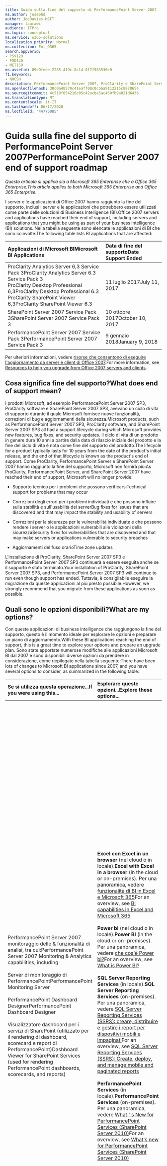 ```yaml
---
title: Guida sulla fine del supporto di PerformancePoint Server 2007
ms.author: josephd
author: JoeDavies-MSFT
manager: laurawi
audience: ITPro
ms.topic: conceptual
ms.service: o365-solutions
localization_priority: Normal
ms.collection: Ent_O365
search.appverid:
- PSV120
- PDD140
- MET150
ms.assetid: 89d9feee-2285-419c-8c14-0f7f583536e0
f1.keywords:
- NOCSH
description: PerformancePoint Server 2007, ProClarity e SharePoint Server 2007 hanno raggiunto la fine del supporto. Leggere questo articolo per pianificare l'aggiornamento della soluzione BI.
ms.openlocfilehash: 30c0a48579c41eaff08c0cbba9112215c8878654
ms.sourcegitcommit: 4c519f054216c05c42acba5ac460fb9a821d6436
ms.translationtype: MT
ms.contentlocale: it-IT
ms.lasthandoff: 06/17/2020
ms.locfileid: "44775085"
---
```

# <a name="performancepoint-server-2007-end-of-support-roadmap"></a><span data-ttu-id="4c609-104">Guida sulla fine del supporto di PerformancePoint Server 2007</span><span class="sxs-lookup"><span data-stu-id="4c609-104">PerformancePoint Server 2007 end of support roadmap</span></span>

<span data-ttu-id="4c609-105">*Questo articolo si applica sia a Microsoft 365 Enterprise che a Office 365 Enterprise.*</span><span class="sxs-lookup"><span data-stu-id="4c609-105">*This article applies to both Microsoft 365 Enterprise and Office 365 Enterprise.*</span></span>

<span data-ttu-id="4c609-106">I server e le applicazioni di Office 2007 hanno raggiunto la fine del supporto, inclusi i server e le applicazioni che potrebbero essere utilizzati come parte delle soluzioni di Business Intelligence (BI).</span><span class="sxs-lookup"><span data-stu-id="4c609-106">Office 2007 servers and applications have reached their end of support, including servers and applications that you might be using as part of your business intelligence (BI) solutions.</span></span> <span data-ttu-id="4c609-107">Nella tabella seguente sono elencate le applicazioni di BI che sono coinvolte:</span><span class="sxs-lookup"><span data-stu-id="4c609-107">The following table lists BI applications that are affected:</span></span>
  
|<span data-ttu-id="4c609-108">**Applicazioni di Microsoft BI**</span><span class="sxs-lookup"><span data-stu-id="4c609-108">**Microsoft BI Applications**</span></span>|<span data-ttu-id="4c609-109">**Data di fine del supporto**</span><span class="sxs-lookup"><span data-stu-id="4c609-109">**Date Support Ended**</span></span>|
|:-----|:-----|
|<span data-ttu-id="4c609-110">ProClarity Analytics Server 6,3 Service Pack 3</span><span class="sxs-lookup"><span data-stu-id="4c609-110">ProClarity Analytics Server 6.3 Service Pack 3</span></span>  <br/> <span data-ttu-id="4c609-111">ProClarity Desktop Professional 6,3</span><span class="sxs-lookup"><span data-stu-id="4c609-111">ProClarity Desktop Professional 6.3</span></span>  <br/> <span data-ttu-id="4c609-112">ProClarity SharePoint Viewer 6,3</span><span class="sxs-lookup"><span data-stu-id="4c609-112">ProClarity SharePoint Viewer 6.3</span></span>  <br/> |<span data-ttu-id="4c609-113">11 luglio 2017</span><span class="sxs-lookup"><span data-stu-id="4c609-113">July 11, 2017</span></span>  <br/> |
|<span data-ttu-id="4c609-114">SharePoint Server 2007 Service Pack 3</span><span class="sxs-lookup"><span data-stu-id="4c609-114">SharePoint Server 2007 Service Pack 3</span></span>  <br/> |<span data-ttu-id="4c609-115">10 ottobre 2017</span><span class="sxs-lookup"><span data-stu-id="4c609-115">October 10, 2017</span></span>  <br/> |
|<span data-ttu-id="4c609-116">PerformancePoint Server 2007 Service Pack 3</span><span class="sxs-lookup"><span data-stu-id="4c609-116">PerformancePoint Server 2007 Service Pack 3</span></span>  <br/> |<span data-ttu-id="4c609-117">9 gennaio 2018</span><span class="sxs-lookup"><span data-stu-id="4c609-117">January 9, 2018</span></span>  <br/> |
   
<span data-ttu-id="4c609-118">Per ulteriori informazioni, vedere [risorse che consentono di eseguire l'aggiornamento da server e client di Office 2007](upgrade-from-office-2007-servers-and-products.md).</span><span class="sxs-lookup"><span data-stu-id="4c609-118">For more information, see [Resources to help you upgrade from Office 2007 servers and clients](upgrade-from-office-2007-servers-and-products.md).</span></span>
  
## <a name="what-does-end-of-support-mean"></a><span data-ttu-id="4c609-119">Cosa significa fine del supporto?</span><span class="sxs-lookup"><span data-stu-id="4c609-119">What does end of support mean?</span></span>

<span data-ttu-id="4c609-120">I prodotti Microsoft, ad esempio PerformancePoint Server 2007 SP3, ProClarity software e SharePoint Server 2007 SP3, avevano un ciclo di vita di supporto durante il quale Microsoft fornisce nuove funzionalità, correzioni di bug e aggiornamenti della sicurezza.</span><span class="sxs-lookup"><span data-stu-id="4c609-120">Microsoft products, such as PerformancePoint Server 2007 SP3, ProClarity software, and SharePoint Server 2007 SP3 all had a support lifecycle during which Microsoft provides new features, bug fixes, and security updates.</span></span> <span data-ttu-id="4c609-121">Il ciclo di vita di un prodotto in genere dura 10 anni a partire dalla data di rilascio iniziale del prodotto e la fine del ciclo di vita è nota come fine del supporto del prodotto.</span><span class="sxs-lookup"><span data-stu-id="4c609-121">The lifecycle for a product typically lasts for 10 years from the date of the product's initial release, and the end of that lifecycle is known as the product's end of support.</span></span> <span data-ttu-id="4c609-122">Come ProClarity, PerformancePoint Server e SharePoint Server 2007 hanno raggiunto la fine del supporto, Microsoft non fornirà più:</span><span class="sxs-lookup"><span data-stu-id="4c609-122">As ProClarity, PerformancePoint Server, and SharePoint Server 2007 have reached their end of support, Microsoft will no longer provide:</span></span>
  
- <span data-ttu-id="4c609-123">Supporto tecnico per i problemi che possono verificarsi</span><span class="sxs-lookup"><span data-stu-id="4c609-123">Technical support for problems that may occur</span></span>
    
- <span data-ttu-id="4c609-124">Correzioni degli errori per i problemi individuati e che possono influire sulla stabilità e sull'usabilità dei server</span><span class="sxs-lookup"><span data-stu-id="4c609-124">Bug fixes for issues that are discovered and that may impact the stability and usability of servers</span></span>
    
- <span data-ttu-id="4c609-125">Correzioni per la sicurezza per le vulnerabilità individuate e che possono rendere i server o le applicazioni vulnerabili alle violazioni della sicurezza</span><span class="sxs-lookup"><span data-stu-id="4c609-125">Security fixes for vulnerabilities that are discovered and that may make servers or applications vulnerable to security breaches</span></span>
    
- <span data-ttu-id="4c609-126">Aggiornamenti del fuso orario</span><span class="sxs-lookup"><span data-stu-id="4c609-126">Time zone updates</span></span>
    
<span data-ttu-id="4c609-127">L'installazione di ProClarity, SharePoint Server 2007 SP3 e PerformancePoint Server 2007 SP3 continuerà a essere eseguita anche se il supporto è stato terminato.</span><span class="sxs-lookup"><span data-stu-id="4c609-127">Your installation of ProClarity, SharePoint Server 2007 SP3, and PerformancePoint Server 2007 SP3 will continue to run even though support has ended.</span></span> <span data-ttu-id="4c609-128">Tuttavia, è consigliabile eseguire la migrazione da queste applicazioni al più presto possibile.</span><span class="sxs-lookup"><span data-stu-id="4c609-128">However, we strongly recommend that you migrate from these applications as soon as possible.</span></span>
  
## <a name="what-are-my-options"></a><span data-ttu-id="4c609-129">Quali sono le opzioni disponibili?</span><span class="sxs-lookup"><span data-stu-id="4c609-129">What are my options?</span></span>

<span data-ttu-id="4c609-130">Con queste applicazioni di business intelligence che raggiungono la fine del supporto, questo è il momento ideale per esplorare le opzioni e preparare un piano di aggiornamento.</span><span class="sxs-lookup"><span data-stu-id="4c609-130">With these BI applications reaching the end of support, this is a great time to explore your options and prepare an upgrade plan.</span></span> <span data-ttu-id="4c609-131">Sono state apportate numerose modifiche alle applicazioni Microsoft BI dal 2007 e sono disponibili diverse opzioni da prendere in considerazione, come riepilogate nella tabella seguente:</span><span class="sxs-lookup"><span data-stu-id="4c609-131">There have been lots of changes to Microsoft BI applications since 2007, and you have several options to consider, as summarized in the following table:</span></span>
  
|<span data-ttu-id="4c609-132">**Se si utilizza questa operazione...**</span><span class="sxs-lookup"><span data-stu-id="4c609-132">**If you were using this...**</span></span>|<span data-ttu-id="4c609-133">**Esplorare queste opzioni...**</span><span class="sxs-lookup"><span data-stu-id="4c609-133">**Explore these options...**</span></span>|<span data-ttu-id="4c609-134">**Tieni presente che...**</span><span class="sxs-lookup"><span data-stu-id="4c609-134">**And keep this in mind...**</span></span>|
|:-----|:-----|:-----|
| <span data-ttu-id="4c609-135">PerformancePoint Server 2007 monitoraggio delle &amp; funzionalità di analisi, tra cui:</span><span class="sxs-lookup"><span data-stu-id="4c609-135">PerformancePoint Server 2007 Monitoring &amp; Analytics capabilities, including:</span></span>  <br/><br/>  <span data-ttu-id="4c609-136">Server di monitoraggio di PerformancePoint</span><span class="sxs-lookup"><span data-stu-id="4c609-136">PerformancePoint Monitoring Server</span></span>  <br/><br/>  <span data-ttu-id="4c609-137">PerformancePoint Dashboard Designer</span><span class="sxs-lookup"><span data-stu-id="4c609-137">PerformancePoint Dashboard Designer</span></span>  <br/><br/>  <span data-ttu-id="4c609-138">Visualizzatore dashboard per i servizi di SharePoint (utilizzato per il rendering di dashboard, scorecard e report di PerformancePoint)</span><span class="sxs-lookup"><span data-stu-id="4c609-138">Dashboard Viewer for SharePoint Services (used for rendering PerformancePoint dashboards, scorecards, and reports)</span></span>  <br/> |<span data-ttu-id="4c609-139">**Excel con Excel in un browser** (nel cloud o in locale).</span><span class="sxs-lookup"><span data-stu-id="4c609-139">**Excel with Excel in a browser** (in the cloud or on-premises).</span></span> <span data-ttu-id="4c609-140">Per una panoramica, vedere [funzionalità di BI in Excel e Microsoft 365](https://support.office.com/article/26c0548e-124c-4fd3-aab3-5f64568cb743.aspx)</span><span class="sxs-lookup"><span data-stu-id="4c609-140">For an overview, see [BI capabilities in Excel and Microsoft 365](https://support.office.com/article/26c0548e-124c-4fd3-aab3-5f64568cb743.aspx)</span></span> <br/><br/> <span data-ttu-id="4c609-141">**Power bi** (nel cloud o in locale).</span><span class="sxs-lookup"><span data-stu-id="4c609-141">**Power BI** (in the cloud or on-premises).</span></span> <span data-ttu-id="4c609-142">Per una panoramica, vedere [che cos'è Power bi?](https://go.microsoft.com/fwlink/?linkid=841341)</span><span class="sxs-lookup"><span data-stu-id="4c609-142">For an overview, see [What is Power BI?](https://go.microsoft.com/fwlink/?linkid=841341)</span></span> <br/><br/> <span data-ttu-id="4c609-143">**SQL Server Reporting Services** (in locale).</span><span class="sxs-lookup"><span data-stu-id="4c609-143">**SQL Server Reporting Services** (on-premises).</span></span> <span data-ttu-id="4c609-144">Per una panoramica, vedere [SQL Server Reporting Services (SSRS): creare, distribuire e gestire i report per dispositivi mobili e impaginati](https://go.microsoft.com/fwlink/?linkid=841342)</span><span class="sxs-lookup"><span data-stu-id="4c609-144">For an overview, see [SQL Server Reporting Services (SSRS): Create, deploy, and manage mobile and paginated reports](https://go.microsoft.com/fwlink/?linkid=841342)</span></span> <br/><br/> <span data-ttu-id="4c609-145">**PerformancePoint Services** (in locale).</span><span class="sxs-lookup"><span data-stu-id="4c609-145">**PerformancePoint Services** (on-premises).</span></span> <span data-ttu-id="4c609-146">Per una panoramica, vedere [What ' s New for PerformancePoint Services (SharePoint Server 2010)](https://go.microsoft.com/fwlink/?linkid=841343)</span><span class="sxs-lookup"><span data-stu-id="4c609-146">For an overview, see [What's new for PerformancePoint Services (SharePoint Server 2010)](https://go.microsoft.com/fwlink/?linkid=841343)</span></span> <br/> |<span data-ttu-id="4c609-147">Excel è disponibile come soluzione online (basata su cloud) o locale.</span><span class="sxs-lookup"><span data-stu-id="4c609-147">Excel is available as either an online (cloud-based) or on-premises solution.</span></span> <span data-ttu-id="4c609-148">Molte esigenze di creazione di report e dashboard possono essere soddisfatte con le funzionalità di Excel.</span><span class="sxs-lookup"><span data-stu-id="4c609-148">Many reporting and dashboard needs can be met with the capabilities of Excel.</span></span>  <br/><br/> <span data-ttu-id="4c609-149">Power BI è disponibile come soluzione online o locale.</span><span class="sxs-lookup"><span data-stu-id="4c609-149">Power BI is available as either an online or an on-premises solution.</span></span> <span data-ttu-id="4c609-150">Power BI non è incluso in Microsoft 365, ma è possibile iniziare a usare Power BI gratuitamente e, in base all'utilizzo dei dati e alle esigenze aziendali, eseguire l'aggiornamento a Power BI Pro con Microsoft 365 E5.</span><span class="sxs-lookup"><span data-stu-id="4c609-150">Power BI is not included in Microsoft 365, but you can get started using Power BI for free, and then, depending on your data usage and business needs, upgrade to Power BI Pro with Microsoft 365 E5.</span></span> <br/> <br/> <span data-ttu-id="4c609-151">Reporting Services e PerformancePoint Services sono entrambe soluzioni locali.</span><span class="sxs-lookup"><span data-stu-id="4c609-151">Reporting Services and PerformancePoint Services are both on-premises solutions.</span></span>  <br/><br/> <span data-ttu-id="4c609-152">PerformancePoint Services è disponibile in SharePoint Server 2010, SharePoint Server 2013 e SharePoint Server 2016.</span><span class="sxs-lookup"><span data-stu-id="4c609-152">PerformancePoint Services is available in SharePoint Server 2010, SharePoint Server 2013, and SharePoint Server 2016.</span></span> <br/> <br/> <span data-ttu-id="4c609-153">Alcune caratteristiche e i tipi di report disponibili in PerformancePoint Server 2007 non sono disponibili in Excel, Power BI, Reporting Services o PerformancePoint Services.</span><span class="sxs-lookup"><span data-stu-id="4c609-153">Some features and report types that were available in PerformancePoint Server 2007 are not available in Excel, Power BI, Reporting Services, or PerformancePoint Services.</span></span> <span data-ttu-id="4c609-154">È consigliabile esaminare le funzionalità disponibili per determinare la soluzione ottimale per le proprie esigenze aziendali.</span><span class="sxs-lookup"><span data-stu-id="4c609-154">You'll want to review the available features to determine the best solution for your business needs.</span></span>  <br/> |
| <span data-ttu-id="4c609-155">Software di ProClarity, tra cui:</span><span class="sxs-lookup"><span data-stu-id="4c609-155">ProClarity software, including:</span></span> <br/> <br/>  <span data-ttu-id="4c609-156">ProClarity Desktop Professional</span><span class="sxs-lookup"><span data-stu-id="4c609-156">ProClarity Desktop Professional</span></span>  <br/> <br/> <span data-ttu-id="4c609-157">ProClarity Analytics Server</span><span class="sxs-lookup"><span data-stu-id="4c609-157">ProClarity Analytics Server</span></span>  <br/> <br/> <span data-ttu-id="4c609-158">Visualizzatore di ProClarity di SharePoint</span><span class="sxs-lookup"><span data-stu-id="4c609-158">ProClarity SharePoint Viewer</span></span>  <br/> |<span data-ttu-id="4c609-159">**Collaborare con un partner Microsoft** per identificare una soluzione più adatta alle proprie esigenze.</span><span class="sxs-lookup"><span data-stu-id="4c609-159">**Work with a Microsoft partner** to identify a solution that best meets your needs.</span></span> <span data-ttu-id="4c609-160">Visitare il [centro per i partner Microsoft](https://go.microsoft.com/fwlink/?linkid=841249)</span><span class="sxs-lookup"><span data-stu-id="4c609-160">Visit the [Microsoft Partner Center](https://go.microsoft.com/fwlink/?linkid=841249)</span></span> <br/><br/> <span data-ttu-id="4c609-161">È inoltre possibile valutare l'utilizzo di Excel con Excel in un browser, Power BI, SQL Server Reporting Services o PerformancePoint Services.</span><span class="sxs-lookup"><span data-stu-id="4c609-161">You can also consider using Excel with Excel in a browser, Power BI, SQL Server Reporting Services, or PerformancePoint Services.</span></span>  <br/> |<span data-ttu-id="4c609-162">Molte, ma non tutte, le caratteristiche e le funzionalità disponibili nel software di ProClarity sono disponibili in altre offerte Microsoft, tra cui Excel, Power BI, Reporting Services e PerformancePoint Services.</span><span class="sxs-lookup"><span data-stu-id="4c609-162">Several, but not all, features and capabilities that were available in ProClarity software are available in other Microsoft offerings, including Excel, Power BI, Reporting Services, and PerformancePoint Services.</span></span>  <br/> |
|<span data-ttu-id="4c609-163">Indicatori KPI di SharePoint Server 2007, detti anche indicatori KPI MOSS</span><span class="sxs-lookup"><span data-stu-id="4c609-163">SharePoint Server 2007 KPIs (also called MOSS KPIs)</span></span>  <br/> |<span data-ttu-id="4c609-164">**Excel con Excel Services**.</span><span class="sxs-lookup"><span data-stu-id="4c609-164">**Excel with Excel Services**.</span></span> <span data-ttu-id="4c609-165">Per una panoramica, vedere [Business Intelligence in Excel ed Excel Services (SharePoint Server 2013)](https://support.office.com/article/2740f10c-579d-4b40-a1d9-7beb5d38547c.aspx)</span><span class="sxs-lookup"><span data-stu-id="4c609-165">For an overview, see [Business intelligence in Excel and Excel Services (SharePoint Server 2013)](https://support.office.com/article/2740f10c-579d-4b40-a1d9-7beb5d38547c.aspx)</span></span> <br/> |<span data-ttu-id="4c609-166">Gli indicatori KPI MOSS creati con SharePoint Server 2007 possono essere utilizzati in SharePoint Server 2010, SharePoint Server 2013 e SharePoint Server 2016; Tuttavia, non è possibile creare nuovi indicatori KPI MOSS.</span><span class="sxs-lookup"><span data-stu-id="4c609-166">MOSS KPIs that were created using SharePoint Server 2007 can be used in SharePoint Server 2010, SharePoint Server 2013, and SharePoint Server 2016; however, new MOSS KPIs cannot be created.</span></span>  <br/> |
|<span data-ttu-id="4c609-167">Excel 2007</span><span class="sxs-lookup"><span data-stu-id="4c609-167">Excel 2007</span></span>  <br/> |<span data-ttu-id="4c609-168">**Excel** (nel cloud o in locale).</span><span class="sxs-lookup"><span data-stu-id="4c609-168">**Excel** (in the cloud or on-premises).</span></span> <span data-ttu-id="4c609-169">Per una panoramica, vedere [funzionalità di business intelligence in Excel e Office 365](https://support.office.com/article/26c0548e-124c-4fd3-aab3-5f64568cb743.aspx)</span><span class="sxs-lookup"><span data-stu-id="4c609-169">For an overview, see [BI capabilities in Excel and Office 365](https://support.office.com/article/26c0548e-124c-4fd3-aab3-5f64568cb743.aspx)</span></span> <br/><br/> <span data-ttu-id="4c609-170">**Power bi** (nel cloud o in locale).</span><span class="sxs-lookup"><span data-stu-id="4c609-170">**Power BI** (in the cloud or on-premises).</span></span> <span data-ttu-id="4c609-171">Per una panoramica, vedere [che cos'è Power bi?](https://go.microsoft.com/fwlink/?linkid=841341)</span><span class="sxs-lookup"><span data-stu-id="4c609-171">For an overview, see [What is Power BI?](https://go.microsoft.com/fwlink/?linkid=841341)</span></span> <br/> |<span data-ttu-id="4c609-172">Sia Excel sia Power BI offrono le soluzioni basate su cloud e locali dell'organizzazione, con supporto per un'ampia gamma di origini dati.</span><span class="sxs-lookup"><span data-stu-id="4c609-172">Both Excel and Power BI offer your organization cloud-based and on-premises solutions, with support for a wide variety of data sources.</span></span>  <br/> |
   
### <a name="what-if-i-need-help-selecting-a-solution"></a><span data-ttu-id="4c609-173">Che cosa succede se si ha bisogno di assistenza selezionando una soluzione?</span><span class="sxs-lookup"><span data-stu-id="4c609-173">What if I need help selecting a solution?</span></span>

<span data-ttu-id="4c609-174">Con molte scelte di business intelligence disponibili, potrebbe sembrare preponderante determinare l'opzione migliore.</span><span class="sxs-lookup"><span data-stu-id="4c609-174">With so many BI choices available, it might seem overwhelming to determine which option is best.</span></span> <span data-ttu-id="4c609-175">È disponibile una guida online per aiutarti.</span><span class="sxs-lookup"><span data-stu-id="4c609-175">We have an online guide available to help you.</span></span> <span data-ttu-id="4c609-176">Vedere [scelta degli strumenti di Business Intelligence (BI) di Microsoft per l'analisi e la creazione di report](https://go.microsoft.com/fwlink/?linkid=839877).</span><span class="sxs-lookup"><span data-stu-id="4c609-176">See [Choosing Microsoft Business Intelligence (BI) tools for analysis and reporting](https://go.microsoft.com/fwlink/?linkid=839877).</span></span>
  
### <a name="what-happens-if-i-dont-upgrade-now"></a><span data-ttu-id="4c609-177">Cosa succede se non si esegue l'aggiornamento?</span><span class="sxs-lookup"><span data-stu-id="4c609-177">What happens if I don't upgrade now?</span></span>

<span data-ttu-id="4c609-178">È possibile scegliere di non eseguire l'aggiornamento in questo momento.</span><span class="sxs-lookup"><span data-stu-id="4c609-178">You can choose to not upgrade at this time.</span></span> <span data-ttu-id="4c609-179">I server e le applicazioni esistenti continueranno a essere eseguiti.</span><span class="sxs-lookup"><span data-stu-id="4c609-179">Your existing servers and applications will continue to run.</span></span> <span data-ttu-id="4c609-180">Tuttavia, non si riceveranno ulteriori aggiornamenti, inclusi gli aggiornamenti della sicurezza, dopo la fine del supporto.</span><span class="sxs-lookup"><span data-stu-id="4c609-180">However, you won't receive any further updates - including security updates - after support has ended.</span></span> <span data-ttu-id="4c609-181">Se si verifica un problema con le applicazioni server, non sarà possibile ottenere assistenza dal supporto tecnico Microsoft.</span><span class="sxs-lookup"><span data-stu-id="4c609-181">And, if something goes wrong with your server applications, you won't be able to get help from Microsoft technical support.</span></span>
  
## <a name="how-do-i-plan-my-upgrade"></a><span data-ttu-id="4c609-182">Come si pianifica l'aggiornamento?</span><span class="sxs-lookup"><span data-stu-id="4c609-182">How do I plan my upgrade?</span></span>

<span data-ttu-id="4c609-183">Dopo aver esplorato le opzioni di aggiornamento, il passaggio successivo consiste nel preparare un piano di aggiornamento.</span><span class="sxs-lookup"><span data-stu-id="4c609-183">After you have explored your upgrade options, your next step is to prepare an upgrade plan.</span></span> <span data-ttu-id="4c609-184">Nelle sezioni seguenti sono incluse informazioni e collegamenti a risorse aggiuntive che consentono di pianificare la soluzione.</span><span class="sxs-lookup"><span data-stu-id="4c609-184">The following sections include information and links to additional resources to help you plan your solution.</span></span> <span data-ttu-id="4c609-185">Per quanto riguarda le applicazioni di Microsoft BI, sono disponibili quattro opzioni principali, tra cui due che funzionano sia nel cloud o in locale, che sono soluzioni solo in locale:</span><span class="sxs-lookup"><span data-stu-id="4c609-185">When it comes to Microsoft BI applications, you have four main options, including two that work both in the cloud or on-premises, and two that are on-premises-only solutions:</span></span>
  
|<span data-ttu-id="4c609-186">**Opzione**</span><span class="sxs-lookup"><span data-stu-id="4c609-186">**Option**</span></span>|<span data-ttu-id="4c609-187">**Nel cloud o in locale?**</span><span class="sxs-lookup"><span data-stu-id="4c609-187">**In the cloud or on-premises?**</span></span>|
|:-----|:-----|
|[<span data-ttu-id="4c609-188">Excel</span><span class="sxs-lookup"><span data-stu-id="4c609-188">Excel</span></span>](#excel-with-sharepoint-server-on-premises) <br/> |<span data-ttu-id="4c609-189">Sia</span><span class="sxs-lookup"><span data-stu-id="4c609-189">Both</span></span>  <br/> |
|[<span data-ttu-id="4c609-190">Power BI</span><span class="sxs-lookup"><span data-stu-id="4c609-190">Power BI</span></span>](#use-power-bi-in-the-cloud-or on-premises) <br/> |<span data-ttu-id="4c609-191">Sia</span><span class="sxs-lookup"><span data-stu-id="4c609-191">Both</span></span>  <br/> |
|[<span data-ttu-id="4c609-192">Reporting Services</span><span class="sxs-lookup"><span data-stu-id="4c609-192">Reporting Services</span></span>](#use-reporting-services-on-premises) <br/> |<span data-ttu-id="4c609-193">Solo locale</span><span class="sxs-lookup"><span data-stu-id="4c609-193">On-premises only</span></span>  <br/> |
|[<span data-ttu-id="4c609-194">PerformancePoint Services</span><span class="sxs-lookup"><span data-stu-id="4c609-194">PerformancePoint Services</span></span>](#use-performancepoint-services-on-premises) <br/> |<span data-ttu-id="4c609-195">Solo locale</span><span class="sxs-lookup"><span data-stu-id="4c609-195">On-premises only</span></span>  <br/> |
   
### <a name="use-excel-in-the-cloud-or-on-premises"></a><span data-ttu-id="4c609-196">Utilizzare Excel (nel cloud o in locale)</span><span class="sxs-lookup"><span data-stu-id="4c609-196">Use Excel (in the cloud or on-premises)</span></span>

<span data-ttu-id="4c609-197">Con Excel, noto anche come Excel Services in SharePoint Server, gli utenti possono visualizzare e utilizzare le cartelle di lavoro in una finestra del browser, anche se Excel non è installato nel computer in uso.</span><span class="sxs-lookup"><span data-stu-id="4c609-197">With Excel—also known as Excel Services in SharePoint Server—people can view and use workbooks in a browser window, even if Excel is not installed on their computer.</span></span> <span data-ttu-id="4c609-198">È possibile utilizzare Excel per creare report, scorecard e dashboard e quindi condividere le cartelle di lavoro con altri utenti mediante Excel in un browser, indipendentemente dal fatto che si utilizzi SharePoint Online come parte di Microsoft 365 o SharePoint Server locale.</span><span class="sxs-lookup"><span data-stu-id="4c609-198">You can use Excel to create reports, scorecards, and dashboards, and then share your workbooks with others by using Excel in a browser, whether you're using SharePoint Online as part of Microsoft 365, or SharePoint Server on-premises.</span></span> <span data-ttu-id="4c609-199">E, è possibile utilizzare i dati archiviati in locale o nel cloud, che consente di utilizzare un'ampia gamma di origini dati.</span><span class="sxs-lookup"><span data-stu-id="4c609-199">And, you can use data stored on-premises or in the cloud, which gives you the ability to use a wide variety of data sources.</span></span>
  
<span data-ttu-id="4c609-200">Nella tabella seguente vengono confrontati i principali vantaggi derivanti dall'utilizzo di Excel con Microsoft 365 per l'utilizzo di Excel con SharePoint Server, con ulteriori informazioni in basso.</span><span class="sxs-lookup"><span data-stu-id="4c609-200">The following table compares key advantages of using Excel with Microsoft 365 to using Excel with SharePoint Server, with additional information below.</span></span>
  
|<span data-ttu-id="4c609-201">**Excel con Microsoft 365 (nel cloud)**</span><span class="sxs-lookup"><span data-stu-id="4c609-201">**Excel with Microsoft 365 (in the cloud)**</span></span>|<span data-ttu-id="4c609-202">**Excel con SharePoint Server (in locale)**</span><span class="sxs-lookup"><span data-stu-id="4c609-202">**Excel with SharePoint Server (on-premises)**</span></span>|
|:-----|:-----|
|<span data-ttu-id="4c609-203">**È possibile ottenere la versione più recente di Excel**.</span><span class="sxs-lookup"><span data-stu-id="4c609-203">**You get the latest, greatest version of Excel**.</span></span> <span data-ttu-id="4c609-204">Con Microsoft 365, è possibile ottenere la versione più recente di Excel, che include i tipi di grafico potenti e nuovi, la possibilità di creare grafici e tabelle in modo semplice e rapido e il supporto per altre origini dati.</span><span class="sxs-lookup"><span data-stu-id="4c609-204">With Microsoft 365, you get the latest version of Excel, which includes powerful, new chart types, the ability to create charts and tables quickly and easily, and support for more data sources.</span></span> <br/> <br/> <span data-ttu-id="4c609-205">L' **installazione è molto più semplice**.</span><span class="sxs-lookup"><span data-stu-id="4c609-205">**Setup is much simpler**.</span></span> <span data-ttu-id="4c609-206">Excel è incluso in Microsoft 365 for business, quindi non c'è un sollevamento di carichi pesanti da parte vostra.</span><span class="sxs-lookup"><span data-stu-id="4c609-206">Excel is included with Microsoft 365 for business, so there's no heavy lifting on your part.</span></span> <span data-ttu-id="4c609-207">Iscriviti e accedi e sarai sempre più veloce e in esecuzione in modo più efficiente rispetto all'aggiornamento dei server locali.</span><span class="sxs-lookup"><span data-stu-id="4c609-207">Sign up and sign in, and you'll be up and running faster and more efficiently than upgrading your on-premises servers.</span></span> <br/> <br/> <span data-ttu-id="4c609-208">**Gli utenti hanno accesso a tutte le cartelle di lavoro in qualsiasi luogo**.</span><span class="sxs-lookup"><span data-stu-id="4c609-208">**People have everywhere access to their workbooks**.</span></span> <span data-ttu-id="4c609-209">Gli utenti possono visualizzare le cartelle di lavoro in modo sicuro ovunque si trovino, usando il proprio computer, Smart Phone e tablet.</span><span class="sxs-lookup"><span data-stu-id="4c609-209">People can securely view workbooks from wherever they are, using their computer, smart phone, and tablet.</span></span> <br/> <br/> <span data-ttu-id="4c609-210">Sono **disponibili altre informazioni**.</span><span class="sxs-lookup"><span data-stu-id="4c609-210">**There's more**!</span></span> <span data-ttu-id="4c609-211">Vedere [funzionalità di business intelligence in Excel e Office 365](https://support.office.com/article/26c0548e-124c-4fd3-aab3-5f64568cb743.aspx)</span><span class="sxs-lookup"><span data-stu-id="4c609-211">See [BI capabilities in Excel and Office 365](https://support.office.com/article/26c0548e-124c-4fd3-aab3-5f64568cb743.aspx)</span></span> <br/> |<span data-ttu-id="4c609-212">**È possibile gestire le impostazioni globali**.</span><span class="sxs-lookup"><span data-stu-id="4c609-212">**You manage your global settings**.</span></span> <span data-ttu-id="4c609-213">In qualità di amministratore di SharePoint, è possibile specificare le impostazioni globali, ad esempio la sicurezza, il bilanciamento del carico, la gestione delle sessioni, la memorizzazione nella cache delle cartelle di lavoro e le connessioni dati esterne.</span><span class="sxs-lookup"><span data-stu-id="4c609-213">As a SharePoint administrator, you can specify global settings, such as security, load balancing, session management, workbook caching, and external data connections.</span></span> <br/> <br/> <span data-ttu-id="4c609-214">**È possibile utilizzare Excel Services con PerformancePoint Services**.</span><span class="sxs-lookup"><span data-stu-id="4c609-214">**You can use Excel Services with PerformancePoint Services**.</span></span> <span data-ttu-id="4c609-215">È possibile configurare Excel Services e PerformancePoint Services come parte dell'installazione di SharePoint Server e includere i report di Excel Services nei dashboard di PerformancePoint.</span><span class="sxs-lookup"><span data-stu-id="4c609-215">You can configure Excel Services and PerformancePoint Services as part of your SharePoint Server installation, and include Excel Services reports in your PerformancePoint dashboards.</span></span> <br/> <br/> <span data-ttu-id="4c609-216">Sono **disponibili altre informazioni**.</span><span class="sxs-lookup"><span data-stu-id="4c609-216">**There's more**!</span></span> <span data-ttu-id="4c609-217">Vedere [Business Intelligence in Excel ed Excel Services (SharePoint Server 2013)](https://support.office.com/article/2740f10c-579d-4b40-a1d9-7beb5d38547c.aspx)</span><span class="sxs-lookup"><span data-stu-id="4c609-217">See [Business intelligence in Excel and Excel Services (SharePoint Server 2013)](https://support.office.com/article/2740f10c-579d-4b40-a1d9-7beb5d38547c.aspx)</span></span> <br/> |
   
#### <a name="excel-with-microsoft-365-in-the-cloud"></a><span data-ttu-id="4c609-218">Excel con Microsoft 365 (nel cloud)</span><span class="sxs-lookup"><span data-stu-id="4c609-218">Excel with Microsoft 365 (in the cloud)</span></span>

<span data-ttu-id="4c609-219">Se si passa a Microsoft 365, sono disponibili i servizi e le applicazioni più aggiornati, tra cui Excel 2016.</span><span class="sxs-lookup"><span data-stu-id="4c609-219">If you move to Microsoft 365, you'll have the most up-to-date services and applications, including Excel 2016.</span></span> <span data-ttu-id="4c609-220">PerformancePoint Services non è disponibile in Microsoft 365, quindi sostituirà il contenuto del dashboard di PerformancePoint con cartelle di lavoro di Excel o altri report.</span><span class="sxs-lookup"><span data-stu-id="4c609-220">PerformancePoint Services is not available in Microsoft 365, so you'll be replacing your PerformancePoint dashboard content with Excel workbooks or other reports.</span></span> <span data-ttu-id="4c609-221">La buona notizia è che Excel 2016 ha un sacco di nuovi tipi di grafico e la creazione di dashboard impressionanti in Excel è più facile che mai.</span><span class="sxs-lookup"><span data-stu-id="4c609-221">The good news is, Excel 2016 has lots of new chart types and creating impressive dashboards in Excel is easier than ever.</span></span> <span data-ttu-id="4c609-222">E vengono aggiunte regolarmente nuove funzionalità.</span><span class="sxs-lookup"><span data-stu-id="4c609-222">And, new features are being added regularly.</span></span> <span data-ttu-id="4c609-223">Per ulteriori informazioni, vedere [What ' s New in Excel 2016 for Windows](https://support.office.com/article/5fdb9208-ff33-45b6-9e08-1f5cdb3a6c73.aspx).</span><span class="sxs-lookup"><span data-stu-id="4c609-223">To learn more, see [What's New in Excel 2016 for Windows](https://support.office.com/article/5fdb9208-ff33-45b6-9e08-1f5cdb3a6c73.aspx).</span></span>
  
<span data-ttu-id="4c609-224">Quando si acquistano 50 seggi o più di Microsoft 365, il team di Microsoft FastTrack può essere di aiuto per la configurazione.</span><span class="sxs-lookup"><span data-stu-id="4c609-224">And, when you purchase 50 seats or more of Microsoft 365, the Microsoft FastTrack team can help you get set up.</span></span> <span data-ttu-id="4c609-225">Per ulteriori informazioni, visitare [FastTrack](https://www.microsoft.com/fasttrack/microsoft-365).</span><span class="sxs-lookup"><span data-stu-id="4c609-225">To learn more, visit [FastTrack](https://www.microsoft.com/fasttrack/microsoft-365).</span></span>
  
#### <a name="excel-with-sharepoint-server-on-premises"></a><span data-ttu-id="4c609-226">Excel con SharePoint Server (in locale)</span><span class="sxs-lookup"><span data-stu-id="4c609-226">Excel with SharePoint Server (on-premises)</span></span>

<span data-ttu-id="4c609-227">Se si esegue l'aggiornamento a una versione più recente di SharePoint, è possibile utilizzare Excel con Excel Services o in un browser, come indicato di seguito:</span><span class="sxs-lookup"><span data-stu-id="4c609-227">If you upgrade to a newer version of SharePoint, you can use Excel with Excel Services or in a browser, as follows:</span></span>
  
- <span data-ttu-id="4c609-228">Excel Services in SharePoint Server 2010</span><span class="sxs-lookup"><span data-stu-id="4c609-228">Excel Services in SharePoint Server 2010</span></span>
    
- <span data-ttu-id="4c609-229">Excel Services in SharePoint Server 2013</span><span class="sxs-lookup"><span data-stu-id="4c609-229">Excel Services in SharePoint Server 2013</span></span>
    
- <span data-ttu-id="4c609-230">Excel, che fa parte di Office Online Server, installato separatamente da SharePoint Server 2016</span><span class="sxs-lookup"><span data-stu-id="4c609-230">Excel, which is part of Office Online Server, installed separately from SharePoint Server 2016</span></span>
    
<span data-ttu-id="4c609-231">È possibile configurare PerformancePoint Services anche nella nuova versione di SharePoint Server e utilizzarlo insieme a Excel.</span><span class="sxs-lookup"><span data-stu-id="4c609-231">You can configure PerformancePoint Services in your new version of SharePoint Server as well, and use that together with Excel.</span></span>
  
<span data-ttu-id="4c609-232">Per ulteriori informazioni sulle opzioni di aggiornamento di SharePoint, vedere la Guida [di orientamento alla fine del supporto di SharePoint Server 2007](sharepoint-2007-end-of-support.md).</span><span class="sxs-lookup"><span data-stu-id="4c609-232">To learn more about your SharePoint upgrade options, see [SharePoint Server 2007 end of support Roadmap](sharepoint-2007-end-of-support.md).</span></span>
  
<span data-ttu-id="4c609-233">Per ulteriori informazioni su Excel Services, vedere [Panoramica di Excel Services (SharePoint Server 2010)](https://go.microsoft.com/fwlink/?linkid=841362).</span><span class="sxs-lookup"><span data-stu-id="4c609-233">To learn more about Excel Services, see [Excel Services overview (SharePoint Server 2010)](https://go.microsoft.com/fwlink/?linkid=841362).</span></span>
  
### <a name="use-power-bi-in-the-cloud-or-on-premises"></a><span data-ttu-id="4c609-234">Utilizzare Power BI (nel cloud o in locale)</span><span class="sxs-lookup"><span data-stu-id="4c609-234">Use Power BI (in the cloud or on-premises)</span></span>

<span data-ttu-id="4c609-235">Power BI è una famiglia di strumenti di analisi aziendale per l'analisi dei dati e la condivisione delle informazioni.</span><span class="sxs-lookup"><span data-stu-id="4c609-235">Power BI is a suite of business analytics tools to analyze data and share insights.</span></span> <span data-ttu-id="4c609-236">Con Power BI, è possibile creare report e dashboard interattivi utilizzando origini dati locali o online.</span><span class="sxs-lookup"><span data-stu-id="4c609-236">With Power BI, you can create interactive reports and dashboards using on-premises or online data sources.</span></span> <span data-ttu-id="4c609-237">Gli utenti possono visualizzare e utilizzare i report e i dashboard utilizzando i computer o i dispositivi mobili.</span><span class="sxs-lookup"><span data-stu-id="4c609-237">People can view and use your reports and dashboards using their computers or mobile devices.</span></span>
  
<span data-ttu-id="4c609-238">Power BI non è incluso in Microsoft 365 o SharePoint Server, ma è un'offerta separata che include il desktop Power bi, i gateway Power BI e il servizio Power BI.</span><span class="sxs-lookup"><span data-stu-id="4c609-238">Power BI is not included in Microsoft 365 or SharePoint Server, but is a separate offering that includes Power BI Desktop, Power BI gateways, and the Power BI service.</span></span> <span data-ttu-id="4c609-239">Power BI si integra anche con SharePoint Online.</span><span class="sxs-lookup"><span data-stu-id="4c609-239">Power BI also integrates with SharePoint Online.</span></span> <span data-ttu-id="4c609-240">È possibile iniziare a utilizzare Power BI gratuitamente e, in base all'utilizzo dei dati e alle esigenze aziendali, eseguire l'aggiornamento a Power BI Pro con Microsoft 365 E5.</span><span class="sxs-lookup"><span data-stu-id="4c609-240">You can get started with Power BI for free, and depending on your data usage and business needs, upgrade to Power BI Pro with Microsoft 365 E5.</span></span> <span data-ttu-id="4c609-241">Per ulteriori informazioni, vedere [che cos'è Power bi?](https://go.microsoft.com/fwlink/?linkid=841341)</span><span class="sxs-lookup"><span data-stu-id="4c609-241">To learn more, see [What is Power BI?](https://go.microsoft.com/fwlink/?linkid=841341)</span></span>
  
### <a name="use-reporting-services-on-premises"></a><span data-ttu-id="4c609-242">Utilizzare Reporting Services (in locale)</span><span class="sxs-lookup"><span data-stu-id="4c609-242">Use Reporting Services (on-premises)</span></span>

<span data-ttu-id="4c609-243">SQL Server Reporting Services offre una soluzione di reporting affidabile, insieme alla possibilità di installare e configurare Reporting Services in modalità nativa o in modalità integrata di SharePoint.</span><span class="sxs-lookup"><span data-stu-id="4c609-243">SQL Server Reporting Services provides a robust reporting solution, along with the ability to install and configure Reporting Services in either native mode or SharePoint integrated mode.</span></span> <span data-ttu-id="4c609-244">È possibile creare report utilizzando diversi strumenti, tra cui progettazione report, Generatore report e Power View.</span><span class="sxs-lookup"><span data-stu-id="4c609-244">You can author reports using several tools, including Report Designer, Report Builder, and Power View.</span></span> <span data-ttu-id="4c609-245">Con l'ultima versione di SQL Server, è anche possibile utilizzare l'editore di report di SQL Server Mobile per recapitare i report che si adattano a qualsiasi dimensione dello schermo, offrendo all'organizzazione la possibilità di usare i report sui propri dispositivi mobili.</span><span class="sxs-lookup"><span data-stu-id="4c609-245">With the latest release of SQL Server, you can also use SQL Server Mobile Report Publisher to deliver reports that scale to any screen size, giving your organization the ability to consume reports on their mobile devices.</span></span> <span data-ttu-id="4c609-246">Per ulteriori informazioni, vedere [SQL Server Reporting Services (SSRS): creare, distribuire e gestire i report per dispositivi mobili e impaginati](https://go.microsoft.com/fwlink/?linkid=841342).</span><span class="sxs-lookup"><span data-stu-id="4c609-246">To learn more, see [SQL Server Reporting Services (SSRS): Create, deploy, and manage mobile and paginated reports](https://go.microsoft.com/fwlink/?linkid=841342).</span></span>
  
### <a name="use-performancepoint-services-on-premises"></a><span data-ttu-id="4c609-247">Utilizzo di PerformancePoint Services (in locale)</span><span class="sxs-lookup"><span data-stu-id="4c609-247">Use PerformancePoint Services (on-premises)</span></span>

<span data-ttu-id="4c609-248">Come si sa, PerformancePoint Server 2007 è stato acquistato separatamente da SharePoint Server 2007.</span><span class="sxs-lookup"><span data-stu-id="4c609-248">As you know, PerformancePoint Server 2007 was purchased separately from SharePoint Server 2007.</span></span> <span data-ttu-id="4c609-249">A partire da SharePoint Server 2010, PerformancePoint Services è un'applicazione di servizio in SharePoint Server.</span><span class="sxs-lookup"><span data-stu-id="4c609-249">Beginning with SharePoint Server 2010, PerformancePoint Services is a service application in SharePoint Server.</span></span> <span data-ttu-id="4c609-250">Ciò significa che non è necessario acquistare licenze o hardware server distinti per poter utilizzare PerformancePoint Services.</span><span class="sxs-lookup"><span data-stu-id="4c609-250">This means that you do not have to purchase separate server licenses or hardware in order to use PerformancePoint Services.</span></span>
  
<span data-ttu-id="4c609-251">Per passare da PerformancePoint Server 2007 a PerformancePoint Services, passare a una versione più recente di SharePoint Server e configurare PerformancePoint Services.</span><span class="sxs-lookup"><span data-stu-id="4c609-251">To move from PerformancePoint Server 2007 to PerformancePoint Services, you move to a more recent version of SharePoint Server, and configure PerformancePoint Services.</span></span> <span data-ttu-id="4c609-252">La versione di SharePoint Server che si sta spostando determinerà se è possibile importare il contenuto del dashboard esistente da PerformancePoint Server 2007 a PerformancePoint Services.</span><span class="sxs-lookup"><span data-stu-id="4c609-252">The version of SharePoint Server you're moving to will determine whether you can import your existing dashboard content from PerformancePoint Server 2007 to PerformancePoint Services.</span></span>
  
- <span data-ttu-id="4c609-253">Se si esegue l'aggiornamento a SharePoint Server 2010, è possibile importare il contenuto del dashboard di PerformancePoint da PerformancePoint Server 2007 in PerformancePoint Services in SharePoint Server 2010.</span><span class="sxs-lookup"><span data-stu-id="4c609-253">If you're upgrading to SharePoint Server 2010, you can import your PerformancePoint dashboard content from PerformancePoint Server 2007 to PerformancePoint Services in SharePoint Server 2010.</span></span> <span data-ttu-id="4c609-254">Per ulteriori informazioni su come funziona, vedere [Import Wizard: PerformancePoint server 2007 content to SharePoint server 2010](https://go.microsoft.com/fwlink/?linkid=838873).</span><span class="sxs-lookup"><span data-stu-id="4c609-254">To learn more about how this works, see [Import Wizard: PerformancePoint Server 2007 content to SharePoint Server 2010](https://go.microsoft.com/fwlink/?linkid=838873).</span></span>
    
- <span data-ttu-id="4c609-255">Se si passa a SharePoint Server 2013 o a SharePoint Server 2016, è molto probabile che sia necessario creare un nuovo contenuto del dashboard (origini dati, report, scorecard e pagine del dashboard).</span><span class="sxs-lookup"><span data-stu-id="4c609-255">If you're moving to SharePoint Server 2013 or to SharePoint Server 2016, you'll most likely need to create new dashboard content (data sources, reports, scorecards, and dashboard pages).</span></span>
    
<span data-ttu-id="4c609-256">Per iniziare a utilizzare il piano di aggiornamento di PerformancePoint Services, vedere le risorse seguenti:</span><span class="sxs-lookup"><span data-stu-id="4c609-256">To get started on your PerformancePoint Services upgrade plan, see the following resources:</span></span>
  
1. [<span data-ttu-id="4c609-257">Guida di orientamento alla fine del supporto di SharePoint Server 2007</span><span class="sxs-lookup"><span data-stu-id="4c609-257">SharePoint Server 2007 end of support Roadmap</span></span>](sharepoint-2007-end-of-support.md)
    
2. <span data-ttu-id="4c609-258">Quando si conosce la versione di SharePoint a cui si sta spostando, vedere l'articolo corrispondente per PerformancePoint Services:</span><span class="sxs-lookup"><span data-stu-id="4c609-258">When you know which version of SharePoint you're moving to, see the corresponding article for PerformancePoint Services:</span></span>
    
  - [<span data-ttu-id="4c609-259">Pianificare PerformancePoint Services (SharePoint Server 2010)</span><span class="sxs-lookup"><span data-stu-id="4c609-259">Plan for PerformancePoint Services (SharePoint Server 2010)</span></span>](https://go.microsoft.com/fwlink/?linkid=841363)
    
  - [<span data-ttu-id="4c609-260">Panoramica di PerformancePoint Services in SharePoint Server 2013</span><span class="sxs-lookup"><span data-stu-id="4c609-260">PerformancePoint Services in SharePoint Server 2013 overview</span></span>](https://go.microsoft.com/fwlink/?linkid=841551)
    
  - [<span data-ttu-id="4c609-261">Panoramica di PerformancePoint Services in SharePoint Server 2016</span><span class="sxs-lookup"><span data-stu-id="4c609-261">PerformancePoint Services in SharePoint Server 2016 overview</span></span>](https://go.microsoft.com/fwlink/?linkid=874704)
    
<span data-ttu-id="4c609-262">Quando si esegue l'aggiornamento a PerformancePoint Services, è possibile utilizzare diverse nuove funzionalità e miglioramenti.</span><span class="sxs-lookup"><span data-stu-id="4c609-262">When you upgrade to PerformancePoint Services, you'll enjoy several new features and enhancements.</span></span> <span data-ttu-id="4c609-263">PerformancePoint Services offre scorecard migliorate, nuove visualizzazioni, ad esempio l'albero di scomposizione e il rapporto Dettagli KPI, e altri tipi di grafico, migliori funzionalità di filtraggio delle informazioni temporali e una migliore conformità dell'accessibilità.</span><span class="sxs-lookup"><span data-stu-id="4c609-263">PerformancePoint Services offers improved scorecards, new visualizations, such as the Decomposition Tree, and KPI Details report, and more chart types, better Time Intelligence filtering capabilities, and improved accessibility compliance.</span></span> <span data-ttu-id="4c609-264">Per ulteriori informazioni, vedere [What ' s New for PerformancePoint Services (SharePoint Server 2010)](https://go.microsoft.com/fwlink/?linkid=841343).</span><span class="sxs-lookup"><span data-stu-id="4c609-264">To learn more, see [What's new for PerformancePoint Services (SharePoint Server 2010)](https://go.microsoft.com/fwlink/?linkid=841343).</span></span>
  
## <a name="where-can-i-get-help-with-my-upgrade"></a><span data-ttu-id="4c609-265">Dove è possibile ottenere assistenza per l'aggiornamento?</span><span class="sxs-lookup"><span data-stu-id="4c609-265">Where can I get help with my upgrade?</span></span>

<span data-ttu-id="4c609-266">Che si tratti di un aggiornamento locale o di uno spostamento a Microsoft 365, è consigliabile collaborare con un partner Microsoft.</span><span class="sxs-lookup"><span data-stu-id="4c609-266">Whether you're upgrading on-premises or moving to Microsoft 365, we recommend that you work with a Microsoft partner.</span></span> <span data-ttu-id="4c609-267">Un partner qualificato può essere utile per identificare la soluzione più adatta alle proprie esigenze aziendali e facilitare la distribuzione.</span><span class="sxs-lookup"><span data-stu-id="4c609-267">A qualified partner can help you identify the solution that best meets your business needs and assist with your deployment.</span></span> <span data-ttu-id="4c609-268">Visitare il [centro partner Microsoft](https://go.microsoft.com/fwlink/?linkid=841249)e utilizzare i filtri di ricerca per trovare un provider di soluzioni.</span><span class="sxs-lookup"><span data-stu-id="4c609-268">Visit the [Microsoft Partner Center](https://go.microsoft.com/fwlink/?linkid=841249), and use the search filters to find a solution provider.</span></span>
  
## <a name="related-topics"></a><span data-ttu-id="4c609-269">Argomenti correlati</span><span class="sxs-lookup"><span data-stu-id="4c609-269">Related topics</span></span>

[<span data-ttu-id="4c609-270">Risorse utili per l'aggiornamento da server e client di Office 2007</span><span class="sxs-lookup"><span data-stu-id="4c609-270">Resources to help you upgrade from Office 2007 servers and clients</span></span>](upgrade-from-office-2007-servers-and-products.md)